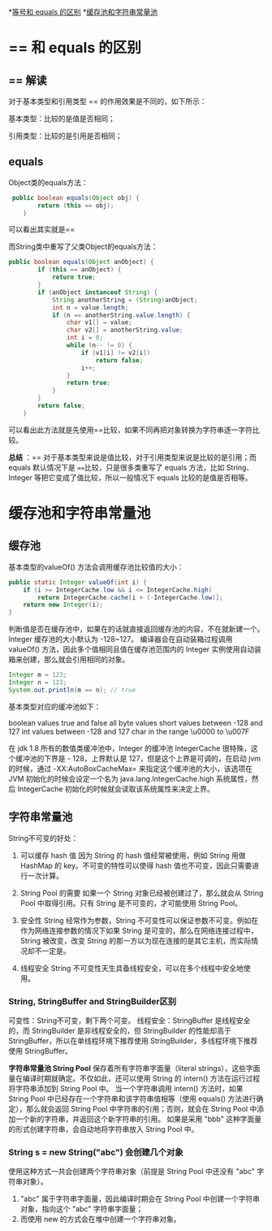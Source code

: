 *[等号和 equals 的区别]()
*[缓存池和字符串常量池](#缓存池和字符串常量池)

# == 和 equals 的区别
## == 解读


对于基本类型和引用类型 == 的作用效果是不同的，如下所示：



基本类型：比较的是值是否相同；

引用类型：比较的是引用是否相同；


## equals
Object类的equals方法：

```java
 public boolean equals(Object obj) {
        return (this == obj);
    }
```
可以看出其实就是==

而String类中重写了父类Object的equals方法：

```java
public boolean equals(Object anObject) {
        if (this == anObject) {
            return true;
        }
        if (anObject instanceof String) {
            String anotherString = (String)anObject;
            int n = value.length;
            if (n == anotherString.value.length) {
                char v1[] = value;
                char v2[] = anotherString.value;
                int i = 0;
                while (n-- != 0) {
                    if (v1[i] != v2[i])
                        return false;
                    i++;
                }
                return true;
            }
        }
        return false;
    }
```
可以看出此方法就是先使用==比较，如果不同再把对象转换为字符串逐一字符比较。

**总结** ：== 对于基本类型来说是值比较，对于引用类型来说是比较的是引用；而 equals 默认情况下是 `==`比较，只是很多类重写了 equals 方法，比如 String、Integer 等把它变成了值比较，所以一般情况下 equals 比较的是值是否相等。



# 缓存池和字符串常量池
## 缓存池
基本类型的valueOf() 方法会调用缓存池比较值的大小：

```java
public static Integer valueOf(int i) {
    if (i >= IntegerCache.low && i <= IntegerCache.high)
        return IntegerCache.cache[i + (-IntegerCache.low)];
    return new Integer(i);
}
```
判断值是否在缓存池中，如果在的话就直接返回缓存池的内容，不在就新建一个。
Integer 缓存池的大小默认为 -128~127。
编译器会在自动装箱过程调用 valueOf() 方法，因此多个值相同且值在缓存池范围内的 Integer 实例使用自动装箱来创建，那么就会引用相同的对象。

```java
Integer m = 123;
Integer n = 123;
System.out.println(m == n); // true
```
基本类型对应的缓冲池如下：

boolean values true and false
all byte values
short values between -128 and 127
int values between -128 and 127
char in the range \u0000 to \u007F

在 jdk 1.8 所有的数值类缓冲池中，Integer 的缓冲池 IntegerCache 很特殊，这个缓冲池的下界是 - 128，上界默认是 127，但是这个上界是可调的，在启动 jvm 的时候，通过 -XX:AutoBoxCacheMax=<size> 来指定这个缓冲池的大小，该选项在 JVM 初始化的时候会设定一个名为 java.lang.IntegerCache.high 系统属性，然后 IntegerCache 初始化的时候就会读取该系统属性来决定上界。

## 字符串常量池
String不可变的好处：
1. 可以缓存 hash 值
因为 String 的 hash 值经常被使用，例如 String 用做 HashMap 的 key。不可变的特性可以使得 hash 值也不可变，因此只需要进行一次计算。

2. String Pool 的需要
如果一个 String 对象已经被创建过了，那么就会从 String Pool 中取得引用。只有 String 是不可变的，才可能使用 String Pool。
3. 安全性
String 经常作为参数，String 不可变性可以保证参数不可变。例如在作为网络连接参数的情况下如果 String 是可变的，那么在网络连接过程中，String 被改变，改变 String 的那一方以为现在连接的是其它主机，而实际情况却不一定是。
4. 线程安全
String 不可变性天生具备线程安全，可以在多个线程中安全地使用。

### String, StringBuffer and StringBuilder区别
可变性：String不可变，剩下两个可变。
线程安全：StringBuffer 是线程安全的，而 StringBuilder 是非线程安全的，但 StringBuilder 的性能却高于 StringBuffer，所以在单线程环境下推荐使用 StringBuilder，多线程环境下推荐使用 StringBuffer。

**字符串常量池 String Pool**
保存着所有字符串字面量（literal strings），这些字面量在编译时期就确定。不仅如此，还可以使用 String 的 intern() 方法在运行过程将字符串添加到 String Pool 中。
当一个字符串调用 intern() 方法时，如果 String Pool 中已经存在一个字符串和该字符串值相等（使用 equals() 方法进行确定），那么就会返回 String Pool 中字符串的引用；否则，就会在 String Pool 中添加一个新的字符串，并返回这个新字符串的引用。
如果是采用 "bbb" 这种字面量的形式创建字符串，会自动地将字符串放入 String Pool 中。

###  String s = new String("abc") 会创建几个对象
使用这种方式一共会创建两个字符串对象（前提是 String Pool 中还没有 "abc" 字符串对象）。
1. "abc" 属于字符串字面量，因此编译时期会在 String Pool 中创建一个字符串对象，指向这个 "abc" 字符串字面量；
2. 而使用 new 的方式会在堆中创建一个字符串对象。
